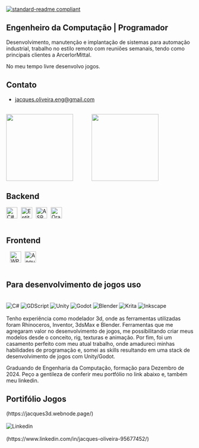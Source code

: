 [![standard-readme compliant](https://img.shields.io/badge/readme%20style-standard-brightgreen.svg?style=flat-square)](https://github.com/jacques-oliveira/standard-readme)
<div class="container">
    
## Engenheiro da Computação | Programador
Desenvolvimento, manutenção e implantação de sistemas para automação industrial, trabalho
no estilo remoto com reuniões semanais, tendo como principais clientes a ArcerlorMittal.<br/>

No meu tempo livre desenvolvo jogos.

## Contato
- jacques.oliveira.eng@gmail.com
<br/>

<div style="display: flex; align-items: center; text-align: center; gap: 10%;">
    <img 
        src="https://github-readme-stats-jacques.vercel.app/api?username=jacques-oliveira&show_icons=true&theme=github_dark_dimmed&count_private=true&cache_seconds=60" 
        style="height: 180px; width: auto; max-width: 45%;" 
    />
    <img 
        src="https://github-readme-stats-jacques.vercel.app/api/top-langs/?username=jacques-oliveira&layout=compact&count_private=true&theme=github_dark_dimmed&cache_seconds=3600&hide=JavaScript,ShaderLab,HLSL,Shell,PowerShell,Roff,MakeFile,CMake,jupyter%20notebook" 
        style="height: 180px; width: auto; max-width: 45%" 
    />
</div>



## Backend 

<div style="display: flex; align-items: center; height: 30px;">
    <img src="https://img.shields.io/badge/C%23-00599C?style=flat-square&logo=csharp&logoColor=white" alt="C#" style="height: 30px;"/>
    <img src="https://img.shields.io/badge/Entity%20Framework-8.0-green?style=flat-square" alt="Entity Framework" style="height: 30px; margin-left: 10px;"/>
    <img src="https://img.shields.io/badge/ASP.NET%20Core-8.0-blue?style=flat-square" alt="ASP.NET Core" style="height: 30px; margin-left: 10px;"/>
    <img src="https://img.shields.io/badge/Oracle-F80000?style=flat-square&logo=oracle&logoColor=white" alt="Oracle" style="height: 30px; margin-left: 10px;"/>
</div>

<br/>
<h2>Frontend</h2>
<div style="display: flex; align-items: center; height: 30px;">
    <img src="https://img.shields.io/badge/WPF-5.0-4B8BBE?style=flat-square" alt="WPF" style="height: 30px; margin-left: 10px;"/>
    <img src="https://img.shields.io/badge/Angular-18.0-red?style=flat-square&logo=angular&logoColor=white" alt="Angular" style="height: 30px; margin-left: 10px;"/>
</div>

<br/>
<h2>Para desenvolvimento de jogos uso</h2>
<div style="display: inline_block"><br/>
  <img align="center" alt="C#" src="https://img.shields.io/badge/C%23-239120?style=for-the-badge&logo=c-sharp&logoColor=white"/>  
  <img align="center" alt="GDScript" src="https://img.shields.io/badge/GDScript-white?style=for-the-badge&color=blue"/>  
  <img align="center" alt="Unity" src="https://img.shields.io/badge/Unity-100000?style=for-the-badge&logo=unity&logoColor=white"/>  
  <img align="center" alt="Godot" src="https://img.shields.io/badge/GODOT-%23000000.svg?style=for-the-badge&logo=godot-engine"/>  
  <img align="center" alt="Blender" src="https://img.shields.io/badge/blender-%23F5792A.svg?style=for-the-badge&logo=blender&logoColor=white"/> 
  <img align="center" alt="Krita" src="https://img.shields.io/badge/Krita-203759?style=for-the-badge&logo=krita&logoColor=EEF37B"/>
  <img align="center" alt="Inkscape" src="https://img.shields.io/badge/Inkscape-000000?style=for-the-badge&logo=Inkscape&logoColor=white"/>  
</div><br/>  
  Tenho experiência como modelador 3d, onde as ferramentas utilizadas
  foram Rhinoceros, Inventor, 3dsMax e Blender. Ferramentas que me agregaram
  valor no desenvolvimento de jogos, me possibilitando criar meus modelos desde
  o conceito, rig, texturas e animação.
  Por fim, foi um casamento perfeito com meu atual trabalho, onde amadureci minhas
  habilidades de programação e, somei as skills resultando em uma stack de
  desenvolvimento de jogos com Unity/Godot. 

  Graduando de Engenharia da Computação, formação para Dezembro de 2024.
  Peço a gentileza de conferir meu portfólio no link abaixo e,
  também meu linkedin.
<h2>Portifólio Jogos</h2>
(https://jacques3d.webnode.page/)<br/>

<div style="display: inline_block"><br/>
  <img align="center" alt="Linkedin" src="https://img.shields.io/badge/LinkedIn-0077B5?style=for-the-badge&logo=linkedin&logoColor=white"/>  
</div><br/>
(https://www.linkedin.com/in/jacques-oliveira-95677452/)

</div>



